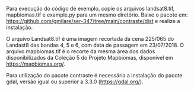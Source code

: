 Para execução do código de exemplo, copie os arquivos landsat8.tif, mapbiomas.tif e example.py para um mesmo diretório. Baixe o pacote em: https://github.com/gmilare/ser-347/tree/main/contraste/dist e realize a instalação.

O arquivo Landsat8.tif é uma imagem recortada da cena 225/065 do Landast8 das bandas 4, 5 e 6, com data de passagem em 23/07/2018. O arquivo mapbiomas.tif é o recorte da mesma área dos dados disponibilizados da Coleção 5 do Projeto Mapbiomas, disponível em https://mapbiomas.org/.

Para utilização do pacote contraste é necessária a instalação do pacote gdal, versão igual ou superior a 3.3.0 (https://gdal.org/).
